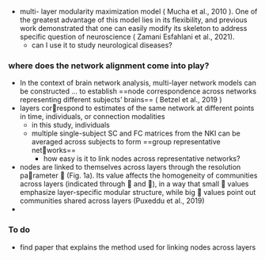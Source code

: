 - multi- layer modularity maximization model ( Mucha et al., 2010 ). One of the greatest advantage of this model lies in its flexibility, and previous work demonstrated that one can easily modify its skeleton to address specific question of neuroscience ( Zamani Esfahlani et al., 2021).
	- can I use it to study neurological diseases?

### where does the network alignment come into play?
- In the context of brain network analysis, multi-layer network models can be constructed ... to establish ==node correspondence across networks representing different subjects’ brains== ( Betzel et al., 2019 )
- layers correspond to estimates of the same network at different points in time, individuals, or connection modalities
	- in this study, individuals
	- multiple single-subject SC and FC matrices from the NKI can be averaged across subjects to form ==group representative networks==
		- how easy is it to link nodes across representative networks?
- nodes are linked to themselves across layers through the resolution parameter 𝜔 (Fig. 1a). Its value affects the homogeneity of communities across layers (indicated through 𝑟 and 𝑡), in a way that small 𝜔 values emphasize layer-specific modular structure, while big 𝜔 values point out communities shared across layers (Puxeddu et al., 2019)
- 

### To do
- find paper that explains the method used for linking nodes across layers